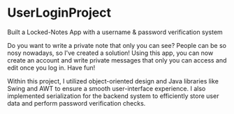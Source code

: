 # UserLoginProject
Built a Locked-Notes App with a username & password verification system 

Do you want to write a private note that only you can see? People can be so nosy nowadays, 
so I've created a solution! Using this app, you can now create an account and write private 
messages that only you can access and edit once you log in. Have fun! 

Within this project, I utilized object-oriented design and Java libraries like Swing and AWT 
to ensure a smooth user-interface experience. I also implemented serialization for the backend
system to efficiently store user data and perform password verification checks. 
